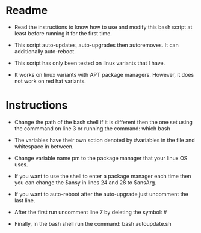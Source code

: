 # Readme
* Read the instructions to know how to use and modify this bash script at least before running it for the first time.

* This script auto-updates, auto-upgrades then autoremoves.  It can additionally auto-reboot.

* This script has only been tested on linux variants that I have.  

* It works on linux variants with APT package managers.  However, it does not work on red hat variants.

# Instructions
* Change the path of the bash shell if it is different then the one set using the commmand on line 3 or running the command: which bash

* The variables have their own sction denoted by #variables in the file and whitespace in between.

* Change variable name pm to the package manager that your linux OS uses.

* If you want to use the shell to enter a package manager each time then you can change the $ansy in lines 24 and 28 to $ansArg.

* If you want to auto-reboot after the auto-upgrade just uncomment the last line.

* After the first run uncomment line 7 by deleting the symbol: #

* Finally, in the bash shell run the command: bash autoupdate.sh
